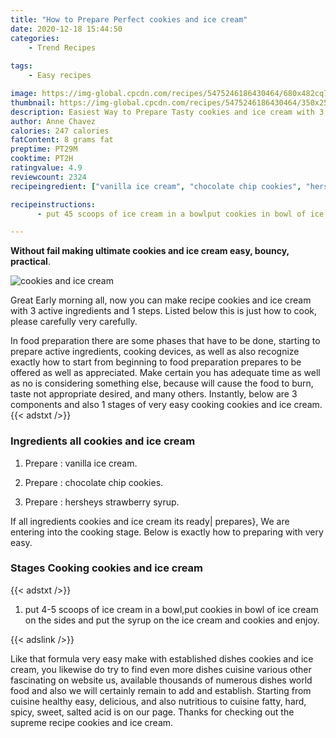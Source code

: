 ```yaml
---
title: "How to Prepare Perfect cookies and ice cream"
date: 2020-12-18 15:44:50
categories:
    - Trend Recipes
    
tags:
    - Easy recipes

image: https://img-global.cpcdn.com/recipes/5475246186430464/680x482cq70/cookies-and-ice-cream-recipe-main-photo.jpg
thumbnail: https://img-global.cpcdn.com/recipes/5475246186430464/350x250cq70/cookies-and-ice-cream-recipe-main-photo.jpg
description: Easiest Way to Prepare Tasty cookies and ice cream with 3 ingredients and 1 stages of easy cooking.
author: Anne Chavez
calories: 247 calories
fatContent: 8 grams fat
preptime: PT29M
cooktime: PT2H
ratingvalue: 4.9
reviewcount: 2324
recipeingredient: ["vanilla ice cream", "chocolate chip cookies", "hersheys strawberry syrup"]

recipeinstructions: 
      - put 45 scoops of ice cream in a bowlput cookies in bowl of ice cream on the sides and put the syrup on the ice cream and cookies and enjoy

---
```




**Without fail making ultimate cookies and ice cream easy, bouncy, practical**. 


![cookies and ice cream](https://img-global.cpcdn.com/recipes/5475246186430464/680x482cq70/cookies-and-ice-cream-recipe-main-photo.jpg "cookies and ice cream")




Great Early morning all, now you can make recipe cookies and ice cream with 3 active ingredients and 1 steps. Listed below this is just how to cook, please carefully very carefully.

In food preparation there are some phases that have to be done, starting to prepare active ingredients, cooking devices, as well as also recognize exactly how to start from beginning to food preparation prepares to be offered as well as appreciated. Make certain you has adequate time as well as no is considering something else, because will cause the food to burn, taste not appropriate desired, and many others. Instantly, below are 3 components and also 1 stages of very easy cooking cookies and ice cream.
{{< adstxt />}}

### Ingredients all cookies and ice cream


1. Prepare  : vanilla ice cream.

1. Prepare  : chocolate chip cookies.

1. Prepare  : hersheys strawberry syrup.



If all ingredients cookies and ice cream its ready| prepares}, We are entering into the cooking stage. Below is exactly how to preparing with very easy.

### Stages Cooking cookies and ice cream

{{< adstxt />}}


1. put 4-5 scoops of ice cream in a bowl,put cookies in bowl of ice cream on the sides and put the syrup on the ice cream and cookies and enjoy.





{{< adslink />}}

Like that formula very easy make with established dishes cookies and ice cream, you likewise do try to find even more dishes cuisine various other fascinating on website us, available thousands of numerous dishes world food and also we will certainly remain to add and establish. Starting from cuisine healthy easy, delicious, and also nutritious to cuisine fatty, hard, spicy, sweet, salted acid is on our page. Thanks for checking out the supreme recipe cookies and ice cream.
